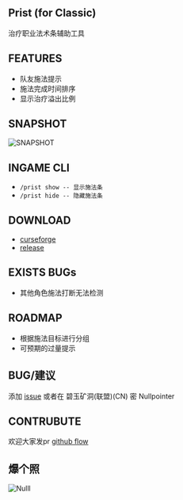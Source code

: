 ## Prist (for Classic)

治疗职业法术条辅助工具


## FEATURES

* 队友施法提示
* 施法完成时间排序
* 显示治疗溢出比例

## SNAPSHOT

![SNAPSHOT](https://github.com/sankooc/wow-interface-prist/raw/master/doc/shot.png)

## INGAME CLI

- `/prist show -- 显示施法条`
- `/prist hide -- 隐藏施法条`

## DOWNLOAD

- [curseforge](https://www.curseforge.com/wow/addons/prist/files/all)
- [release](https://github.com/sankooc/wow-interface-prist/releases)

## EXISTS BUGs 

* 其他角色施法打断无法检测

## ROADMAP

* 根据施法目标进行分组
* 可预期的过量提示


## BUG/建议

添加 [issue](https://github.com/sankooc/wow-interface-prist/issues/new) 或者在 碧玉矿洞(联盟)(CN) 密 Nullpointer


## CONTRUBUTE

欢迎大家发pr [github flow](https://docs.github.com/en/github/collaborating-with-issues-and-pull-requests/github-flow)

## 爆个照

![Nulll](https://github.com/sankooc/wow-interface-prist/raw/master/doc/head.png)
